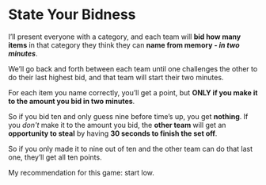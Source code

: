 # State Your Bidness

I’ll present everyone with a category, and each team will **bid how many items**
in that category they think they can **name from memory - _in two minutes_**.

We’ll go back and forth between each team until one challenges the other to do
their last highest bid, and that team will start their two minutes.

For each item you name correctly, you’ll get a point, but **ONLY if you make it
to the amount you bid in two minutes**.

So if you bid ten and only guess nine before time’s up, you get **nothing**. If
you _don't_ make it to the amount you bid, the **other team** will get an
**opportunity to steal** by having **30 seconds to finish the set off**.

So if you only made it to nine out of ten and the other team can do that last
one, they’ll get all ten points.

My recommendation for this game: start low.
